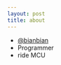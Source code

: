 ```yaml
---
layout: post
title: about
---
```

* [@bianbian](https://twitter.com/bianbian)
* Programmer
* ride MCU
